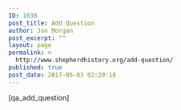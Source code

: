```yaml
---
ID: 1030
post_title: Add Question
author: Jon Morgan
post_excerpt: ""
layout: page
permalink: >
  http://www.shepherdhistory.org/add-question/
published: true
post_date: 2017-05-03 02:20:18
---
```

[qa_add_question]